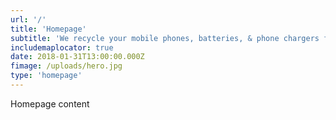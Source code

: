 ```yaml
---
url: '/'
title: 'Homepage'
subtitle: 'We recycle your mobile phones, batteries, & phone chargers for free.'
includemaplocator: true
date: 2018-01-31T13:00:00.000Z
fimage: /uploads/hero.jpg
type: 'homepage'
---
```

 Homepage content
